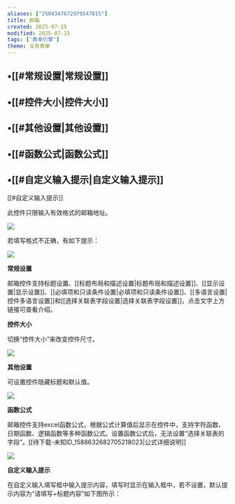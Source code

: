 ```yaml
---
aliases: ["2504347672979547815"]
title: 邮箱
created: 2025-07-15
modified: 2025-07-15
tags: ['表单引擎']
theme: 业务表单
---
```


## •[[#常规设置|常规设置]]

## •[[#控件大小|控件大小]]

## •[[#其他设置|其他设置]]

## •[[#函数公式|函数公式]]

## •[[#自定义输入提示|自定义输入提示]]

[[#自定义输入提示]]

此控件只限输入有效格式的邮箱地址。

![](https://myhelpdoc.oss-cn-heyuan.aliyuncs.com/mdimages/5d5c5216d02458c6e3311afd08723116.jpg)

若填写格式不正确，有如下提示：

![](https://myhelpdoc.oss-cn-heyuan.aliyuncs.com/mdimages/ea9ace9a7901ff979314fb4e6821d683.jpg)

**常规设置**

邮箱控件支持标题设置、[[标题布局和描述设置|标题布局和描述设置]]、[[显示设置|显示设置]]、[[必填项和只读条件设置|必填项和只读条件设置]]、[[多语言设置|控件多语言设置]]和[[选择关联表字段设置|选择关联表字段设置]]，点击文字上方链接可查看介绍。

**控件大小**

切换“控件大小”来改变控件尺寸。

![](https://myhelpdoc.oss-cn-heyuan.aliyuncs.com/mdimages/640c35942d61d95d8ed78cf6df3ff698.jpg)

**其他设置**

可设置控件隐藏标题和默认值。

![](https://myhelpdoc.oss-cn-heyuan.aliyuncs.com/mdimages/c8519ff7cdd87d96174afad6189406bc.jpg)

**函数公式**

邮箱控件支持excel函数公式，根据公式计算值后显示在控件中，支持字符函数、日期函数、逻辑函数等多种函数公式。设置函数公式后，无法设置“选择关联表的字段”。[[待下载-未知ID_1588632682705218023|公式详细说明]]

![](https://myhelpdoc.oss-cn-heyuan.aliyuncs.com/mdimages/04ea93febba19d7804264d5b53bbf6ad.jpg)

**自定义输入提示**

在自定义输入填写框中输入提示内容，填写时显示在输入框中，若不设置，默认提示内容为“请填写+标题内容”如下图所示：

